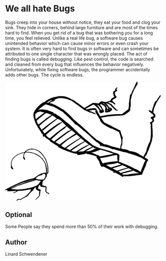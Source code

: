 <!-- BEGIN TITLE -->
# We all hate Bugs
<!-- END TITLE -->

<!-- BEGIN BODY -->
Bugs creep into your house without notice, they eat your food and clog your sink. 
They hide in corners, behind large furniture and are most of the times hard to find. When you get rid of a bug that was bothering you for a long time, you feel relieved.
Unlike a real life bug, a software bug causes unintended behavior which can cause minor errors or even crash your system. It is often very hard to find bugs in software and can sometimes be attributed to one single character that was wrongly placed. The act of finding bugs is called debugging. Like pest control, the code is searched and cleaned from every bug that influences the behavior negatively.
Unfortunately, while fixing software bugs, the programmer accidentally adds other bugs. The cycle is endless.
<!-- END BODY -->

![Bugs](../images/image-025-we-all-hate-bugs.svg)

## Optional
<!-- BEGIN OPTIONAL -->
Some People say they spend more than 50% of their work with debugging.
<!-- END OPTIONAL -->

## Author
<!-- BEGIN AUTHOR -->
Linard Schwendener
<!-- END AUTHOR -->
